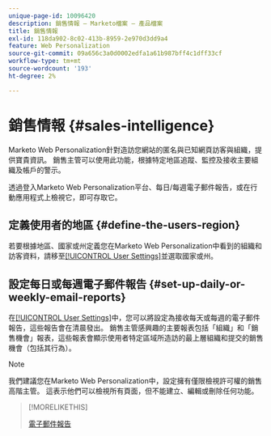```yaml
---
unique-page-id: 10096420
description: 銷售情報 — Marketo檔案 — 產品檔案
title: 銷售情報
exl-id: 118da902-8c02-413b-8959-2e970d3dd9a4
feature: Web Personalization
source-git-commit: 09a656c3a0d0002edfa1a61b987bff4c1dff33cf
workflow-type: tm+mt
source-wordcount: '193'
ht-degree: 2%

---
```


# 銷售情報 {#sales-intelligence}

Marketo Web Personalization針對造訪您網站的匿名與已知網頁訪客與組織，提供寶貴資訊。 銷售主管可以使用此功能，根據特定地區追蹤、監控及接收主要組織及帳戶的警示。

透過登入Marketo Web Personalization平台、每日/每週電子郵件報告，或在行動應用程式上檢視它，即可存取它。

## 定義使用者的地區 {#define-the-users-region}

若要根據地區、國家或州定義您在Marketo Web Personalization中看到的組織和訪客資料，請移至[[!UICONTROL User Settings]](/help/marketo/product-docs/web-personalization/getting-started/user-settings.md)並選取國家或州。

## 設定每日或每週電子郵件報告 {#set-up-daily-or-weekly-email-reports}

在[[!UICONTROL User Settings]](/help/marketo/product-docs/web-personalization/getting-started/user-settings.md)中，您可以將設定為接收每天或每週的電子郵件報告，這些報告會在清晨發出。 銷售主管感興趣的主要報表包括「組織」和「銷售機會」報表，這些報表會顯示使用者特定區域所造訪的最上層組織和提交的銷售機會（包括其行為）。

>[!NOTE]
>
>我們建議您在Marketo Web Personalization中，設定擁有僅限檢視許可權的銷售高階主管。 這表示他們可以檢視所有頁面，但不能建立、編輯或刪除任何功能。

>[!MORELIKETHIS]
>
>[電子郵件報告](/help/marketo/product-docs/web-personalization/reporting-for-web-personalization/email-reports.md)
